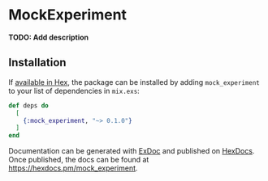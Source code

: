 # MockExperiment

**TODO: Add description**

## Installation

If [available in Hex](https://hex.pm/docs/publish), the package can be installed
by adding `mock_experiment` to your list of dependencies in `mix.exs`:

```elixir
def deps do
  [
    {:mock_experiment, "~> 0.1.0"}
  ]
end
```

Documentation can be generated with [ExDoc](https://github.com/elixir-lang/ex_doc)
and published on [HexDocs](https://hexdocs.pm). Once published, the docs can
be found at <https://hexdocs.pm/mock_experiment>.


